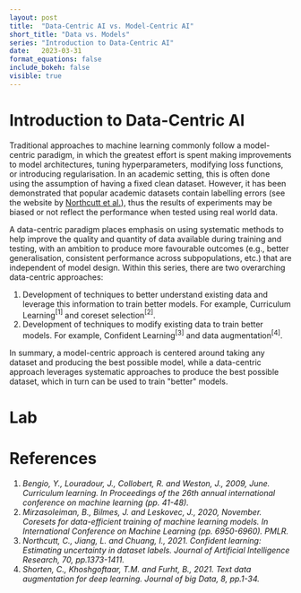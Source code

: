 ```yaml
---
layout: post
title:  "Data-Centric AI vs. Model-Centric AI"
short_title: "Data vs. Models"
series: "Introduction to Data-Centric AI"
date:   2023-03-31
format_equations: false
include_bokeh: false
visible: true
---
```


# Introduction to Data-Centric AI
Traditional approaches to machine learning commonly follow a model-centric paradigm, in which the greatest effort is spent making improvements to model architectures, tuning hyperparameters, modifying loss functions, or introducing regularisation. In an academic setting, this is often done using the assumption of having a fixed clean dataset. However, it has been demonstrated that popular academic datasets contain labelling errors (see the website by [Northcutt et al.](https://labelerrors.com)), thus the results of experiments may be biased or not reflect the performance when tested using real world data.

A data-centric paradigm places emphasis on using systematic methods to help improve the quality and quantity of data available during training and testing, with an ambition to produce more favourable outcomes (e.g., better generalisation, consistent performance across subpopulations, etc.) that are independent of model design. Within this series, there are two overarching data-centric approaches:
1. Development of techniques to better understand existing data and leverage this information to train better models. For example, Curriculum Learning<a style="text-decoration: none;" href="#cite-curriculum-learning"><sup>[1]</sup></a> and coreset selection<a style="text-decoration: none;" href="#cite-coreset-selection"><sup>[2]</sup></a>.
2. Development of techniques to modify existing data to train better models. For example, Confident Learning<a style="text-decoration: none;" href="#cite-confident-learning"><sup>[3]</sup></a> and data augmentation<a style="text-decoration: none;" href="#cite-data-augmentation"><sup>[4]</sup></a>.

In summary, a model-centric approach is centered around taking any dataset and producing the best possible model, while a data-centric approach leverages systematic approaches to produce the best possible dataset, which in turn can be used to train "better" models.


# Lab

# References
<ol>
<li id="cite-curriculum-learning">
    <span><cite>Bengio, Y., Louradour, J., Collobert, R. and Weston, J., 2009, June. Curriculum learning. In Proceedings of the 26th annual international conference on machine learning (pp. 41-48).</cite></span>
</li>

<li id="cite-coreset-selection">
    <span><cite>Mirzasoleiman, B., Bilmes, J. and Leskovec, J., 2020, November. Coresets for data-efficient training of machine learning models. In International Conference on Machine Learning (pp. 6950-6960). PMLR.</cite></span>
</li>

<li id="cite-confident-learning">
    <span><cite>Northcutt, C., Jiang, L. and Chuang, I., 2021. Confident learning: Estimating uncertainty in dataset labels. Journal of Artificial Intelligence Research, 70, pp.1373-1411.</cite></span>
</li>

<li id="cite-data-augmentation">
    <span><cite>Shorten, C., Khoshgoftaar, T.M. and Furht, B., 2021. Text data augmentation for deep learning. Journal of big Data, 8, pp.1-34.</cite></span>
</li>
</ol>